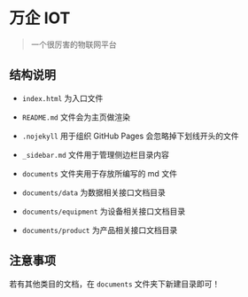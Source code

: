 # 万企 IOT

> 一个很厉害的物联网平台

## 结构说明

- `index.html` 为入口文件

- `README.md` 文件会为主页做渲染

- `.nojekyll` 用于组织 GitHub Pages 会忽略掉下划线开头的文件

- `_sidebar.md` 文件用于管理侧边栏目录内容

- `documents` 文件夹用于存放所编写的 md 文件

- `documents/data` 为数据相关接口文档目录

- `documents/equipment` 为设备相关接口文档目录

- `documents/product` 为产品相关接口文档目录

## 注意事项

若有其他类目的文档，在 `documents` 文件夹下新建目录即可！

 

